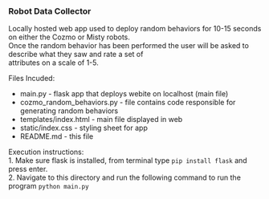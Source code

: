 ### Robot Data Collector

Locally hosted web app used to deploy random behaviors for 10-15 seconds on either the Cozmo or Misty robots.  
Once the random behavior has been performed the user will be asked to describe what they saw and rate a set of  
attributes on a scale of 1-5.

Files Incuded:  
   - main.py - flask app that deploys webite on localhost (main file)  
   - cozmo_random_behaviors.py - file contains code responsible for generating random behaviors  
   - templates/index.html - main file displayed in web  
   - static/index.css - styling sheet for app  
   - README.md - this file  

Execution instructions:  
    1. Make sure flask is installed, from terminal type ```pip install flask``` and press enter.  
    2. Navigate to this directory and run the following command to run the program ```python main.py```  
    